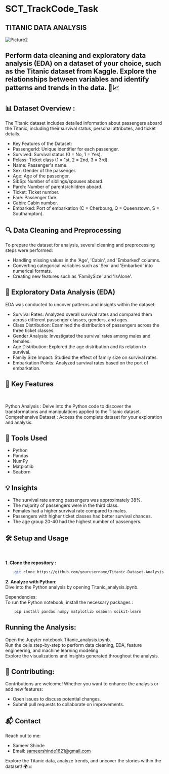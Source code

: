 # SCT_TrackCode_Task

## TITANIC DATA ANALYSIS


![Picture2](https://github.com/user-attachments/assets/fd19a6cc-2d6e-4e7c-bc91-1c179ac54c5f)





## Perform data cleaning and exploratory data analysis (EDA) on a dataset of your choice, such as the Titanic dataset from Kaggle. Explore the relationships between variables and identify patterns and trends in the data.  🚢📈

## 📊 Dataset Overview : 
The Titanic dataset includes detailed information about passengers aboard the Titanic, including their survival status, personal attributes, and ticket details.

- Key Features of the Dataset:
- PassengerId: Unique identifier for each passenger.
- Survived: Survival status (0 = No, 1 = Yes).
- Pclass: Ticket class (1 = 1st, 2 = 2nd, 3 = 3rd).
- Name: Passenger's name.
- Sex: Gender of the passenger.
- Age: Age of the passenger.
- SibSp: Number of siblings/spouses aboard.
- Parch: Number of parents/children aboard.
- Ticket: Ticket number.
- Fare: Passenger fare.
- Cabin: Cabin number.
- Embarked: Port of embarkation (C = Cherbourg, Q = Queenstown, S = Southampton).

## 🔍 Data Cleaning and Preprocessing
To prepare the dataset for analysis, several cleaning and preprocessing steps were performed:

- Handling missing values in the 'Age', 'Cabin', and 'Embarked' columns.
- Converting categorical variables such as 'Sex' and 'Embarked' into numerical formats.
- Creating new features such as 'FamilySize' and 'IsAlone'.

## 🧪 Exploratory Data Analysis (EDA)
EDA was conducted to uncover patterns and insights within the dataset:

- Survival Rates: Analyzed overall survival rates and compared them across different passenger classes, genders, and ages.
- Class Distribution: Examined the distribution of passengers across the three ticket classes.
- Gender Analysis: Investigated the survival rates among males and females.
- Age Distribution: Explored the age distribution and its relation to survival.
- Family Size Impact: Studied the effect of family size on survival rates.
- Embarkation Points: Analyzed survival rates based on the port of embarkation.
  

## 🚀 Key Features 
<br>  

Python Analysis : Delve into the Python code to discover the transformations and manipulations applied to the Titanic dataset.
Comprehensive Dataset : Access the complete dataset for your exploration and analysis.

## 🧰 Tools Used 

- Python
- Pandas
- NumPy
- Matplotlib
- Seaborn

## 💡 Insights

- The survival rate among passengers was approximately 38%.
- The majority of passengers were in the third class.
- Females had a higher survival rate compared to males.
- Passengers with higher ticket classes had better survival chances.
- The age group 20-40 had the highest number of passengers.

## 🛠️ Setup and Usage
<br>

**1. Clone the repository :**
<br>
```bash
    git clone https://github.com/yourusername/Titanic-Dataset-Analysis.git
```
**2. Analyze with Python:**
<br>
Dive into the Python analysis by opening Titanic_analysis.ipynb.

Dependencies:
<br>
To run the Python notebook, install the necessary packages :
```bash
    pip install pandas numpy matplotlib seaborn scikit-learn
```

## Running the Analysis:

Open the Jupyter notebook Titanic_analysis.ipynb.
<br>
Run the cells step-by-step to perform data cleaning, EDA, feature engineering, and machine learning modeling.
<br>
Explore the visualizations and insights generated throughout the analysis.

## 🤝 Contributing: 

Contributions are welcome! Whether you want to enhance the analysis or add new features:

- Open issues to discuss potential changes.
- Submit pull requests to collaborate on improvements.

## 📬 Contact

Reach out to me:
 - Sameer Shinde
 - Email: sameershinde1621@gmail.com

Explore the Titanic data, analyze trends, and uncover the stories within the dataset! 🌍📊
